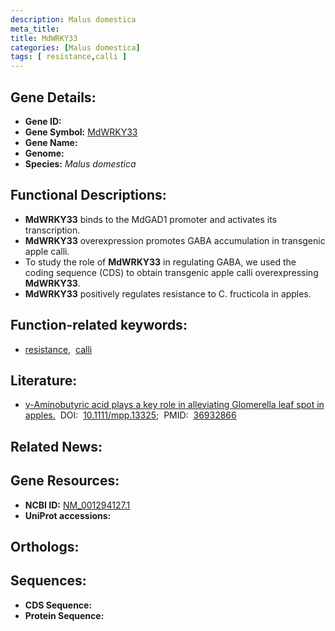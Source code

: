 ```yaml
---
description: Malus domestica
meta_title:
title: MdWRKY33
categories: [Malus domestica]
tags: [ resistance,calli ]
---
```


## Gene Details:
- **Gene ID:** []()
- **Gene Symbol:** <u>MdWRKY33</u>
- **Gene Name:** 
- **Genome:** []()
- **Species:** *Malus domestica*

## Functional Descriptions:
   - **MdWRKY33** binds to the MdGAD1 promoter and activates its transcription.
   - **MdWRKY33** overexpression promotes GABA accumulation in transgenic apple calli.
   - To study the role of **MdWRKY33** in regulating GABA, we used the coding sequence (CDS) to obtain transgenic apple calli overexpressing **MdWRKY33**.
   - **MdWRKY33** positively regulates resistance to C. fructicola in apples.

## Function-related keywords:
   - [resistance](/tags/resistance/),&nbsp;&nbsp;[calli](/tags/calli/)

## Literature:
   - [γ-Aminobutyric acid plays a key role in alleviating Glomerella leaf spot in apples.](https://doi.org/10.1111/mpp.13325)&nbsp;&nbsp;DOI:&nbsp;&nbsp;[10.1111/mpp.13325](https://doi.org/10.1111/mpp.13325);&nbsp;&nbsp;PMID:&nbsp;&nbsp;[36932866](https://pubmed.ncbi.nlm.nih.gov/36932866/)

## Related News:

## Gene Resources:
- **NCBI ID:**  [NM_001294127.1](https://www.ncbi.nlm.nih.gov/gene/?term=NM_001294127.1)
- **UniProt accessions:**  [](https://www.uniprot.org/uniprotkb//entry)

## Orthologs:

## Sequences:
- **CDS Sequence:**
- **Protein Sequence:**
